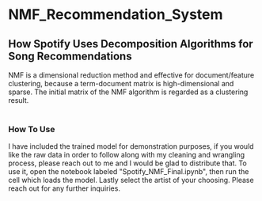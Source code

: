 # NMF_Recommendation_System
## How Spotify Uses Decomposition Algorithms for Song Recommendations
NMF is a dimensional reduction method and effective for document/feature clustering, because a term-document matrix is high-dimensional and sparse. 
The initial matrix of the NMF algorithm is regarded as a clustering result.
<br><br>
### How To Use
I have included the trained model for demonstration purposes, if you would like the raw data in order to follow along 
with my cleaning and wrangling process, please reach out to me and I would be glad to distribute that. 
To use it, open the notebook labeled "Spotify_NMF_Final.ipynb", then run the cell which loads the model. Lastly select the artist of your choosing.
Please reach out for any further inquiries. 
